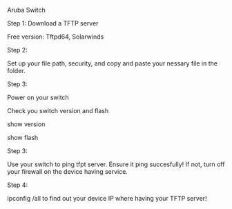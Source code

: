 Aruba Switch

Step 1: Download a TFTP server

Free version: Tftpd64, Solarwinds

Step 2:

Set up your file path, security, and copy and paste your nessary file in the folder.

Step 3:

Power on your switch

Check you switch version and flash 

show version 

show flash

Step 3:

Use your switch to ping tfpt server. Ensure it ping succesfully! If not, turn off your firewall on the device having service.


Step 4:

ipconfig /all to find out your device IP where having your TFTP server!


